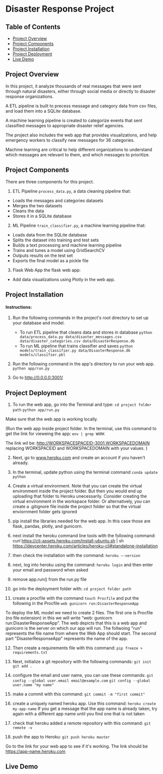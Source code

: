 # Disaster Response Project

## Table of Contents

- [Project Overview](#Project-Overview)
- [Project Components](#Project-Components)
- [Project Installation](#Project-Installation)
- [Project Deployment](#Project-Deployment)
- [Live Demo](#Live-Demo)

## Project Overview

In this project, it analyze thousands of real messages that were sent through natural disasters, either through social media or directly to disaster response organizations.

A ETL pipeline is built to precess message and category data from csv files, and load them into a SQLite database.

A machine learning pipeline is created to categorize events that sent classified messages to appropriate disaster relief agencies.

The project also includes the web app  that provides visualizations, and help emergency workers to classify new messages for 36 categories. 

Machine learning are critical to help different organizations to understand which messages are relevant to them, and which messages to prioritize.

## Project Components
There are three components for this project.

1. ETL Pipeline
`process_data.py`, a data cleaning pipeline that:
- Loads the messages and categories datasets
- Merges the two datasets
- Cleans the data
- Stores it in a SQLite database

2. ML Pipeline
`train_classifier.py`, a machine learning pipeline that:
- Loads data from the SQLite database
- Splits the dataset into training and test sets
- Builds a text processing and machine learning pipeline
- Trains and tunes a model using GridSearchCV
- Outputs results on the test set
- Exports the final model as a pickle file

3. Flask Web App
the flask web app:
- Add data visualizations using Plotly in the web app. 

## Project Installation
#### Instructions:
1. Run the following commands in the project's root directory to set up your database and model.

    - To run ETL pipeline that cleans data and stores in database
        `python data/process_data.py data/disaster_messages.csv data/disaster_categories.csv data/DisasterResponse.db`
    - To run ML pipeline that trains classifier and saves
        `python models/train_classifier.py data/DisasterResponse.db models/classifier.pkl`

2. Run the following command in the app's directory to run your web app.
    `python app/run.py`

3. Go to http://0.0.0.0:3001/

## Project Deployment
1. To run the web app, go into the Terminal and type:
`cd project folder path`
`python app/run.py`

Make sure that the web app is working locally.

(Run the web app inside project folder. In the terminal, use this command to get the link for vieweing the app:
`env | grep WORK`

The link wil be:
http://WORKSPACESPACEID-3001.WORKSPACEDOMAIN replacing WORKSPACEID and WORKSPACEDOMAIN with your values.
)

2. Next, go to www.heroku.com and create an account if you haven't already.

3. In the terminal, update python using the terminal command `conda update python`

4. Create a virtual environment. Note that you can create the virtual environment inside the project folder. But then you would end up uploading that folder to Heroku unecessarily. Consider creating the virtual environment in the workspace folder. Or alternatively, you can create a .gitignore file inside the project folder so that the virtual enviornment folder gets ignored

5. pip install the libraries needed for the web app. In this case those are flask, pandas, plotly, and gunicorn.

6. next install the heroku command line tools with the following command:
curl https://cli-assets.heroku.com/install-ubuntu.sh | sh
https://devcenter.heroku.com/articles/heroku-cli#standalone-installation

7. then check the installation with the command:
`heroku —-version`

8. next, log into heroku using the command:
`heroku login`
and then enter your email and password when asked

9. remove app.run() from the run.py file

10. go into the deployment folder with:
`cd project folder path`

11. create a procfile with the command
`touch Procfile`
and put the following in the Procfile
`web gunicorn run:DisasterResponseApp`

To deploy the ML model we need to create 2 files. The first one is Procfile (no file extension) in this we will write “web: gunicorn run:DisasterResponseApp”. The web depicts that this is a web app and gunicorn is the server on which our app will run. The follwoing "run" represents the file name from where the Web App should start. The second part "DisasterResponseApp" represents the name of the app.


12. Then create a requirements file with this command:
`pip freeze > requirements.txt`

13. Next, initialize a git repository with the following commands:
`git init`
`git add .`

14. configure the email and user name, you can use these commands:
`git config --global user.email email@example.com`
`git config --global user.name "my name"`

15. make a commit with this command:
`git commit -m "first commit"`

16. create a uniquely named heroku app. Use this command:
`heroku create my-app-name`
If you get a message that the app name is already taken, try again with a different app name until you find one that is not taken

17. check that heroku added a remote repository with this command:
`git remote -v`

18. push the app to Heroku:
`git push heroku master`

Go to the link for your web app to see if it's working. The link should be https://app-name.heroku.com

## Live Demo

